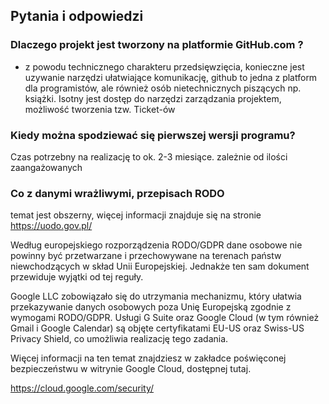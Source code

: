 ## Pytania i odpowiedzi

### Dlaczego projekt jest tworzony na platformie GitHub.com ?

+ z powodu technicznego charakteru przedsięwzięcia, konieczne jest uzywanie narzędzi ułatwiające komunikację,
github to jedna z platform dla programistów, ale również osób nietechnicznych piszących np. książki.
Isotny jest dostęp do narzędzi zarządzania projektem, możliwość tworzenia tzw. Ticket-ów


### Kiedy można spodziewać się pierwszej wersji programu?
Czas potrzebny na realizację to ok. 2-3 miesiące. zależnie od ilości zaangażowanych

### Co z danymi wrażliwymi, przepisach RODO
temat jest obszerny, więcej informacji znajduje się na stronie
https://uodo.gov.pl/

Według europejskiego rozporządzenia RODO/GDPR dane osobowe nie powinny być przetwarzane i przechowywane na terenach państw niewchodzących w skład Unii Europejskiej. Jednakże ten sam dokument przewiduje wyjątki od tej reguły.

Google LLC zobowiązało się do utrzymania mechanizmu, który ułatwia przekazywanie danych osobowych poza Unię Europejską zgodnie z wymogami RODO/GDPR. Usługi G Suite oraz Google Cloud (w tym również Gmail i Google Calendar) są objęte certyfikatami EU-US oraz Swiss-US Privacy Shield, co umożliwia realizację tego zadania.

Więcej informacji na ten temat znajdziesz w zakładce poświęconej bezpieczeństwu w witrynie Google Cloud, dostępnej tutaj.

https://cloud.google.com/security/
